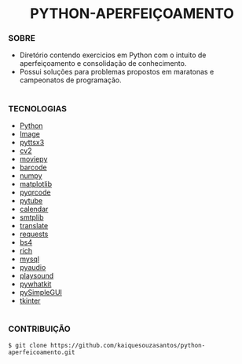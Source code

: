 <h1 align=center>PYTHON-APERFEIÇOAMENTO</h1>

### SOBRE

- Diretório contendo exercicios em Python com o intuito de aperfeiçoamento e consolidação de conhecimento.
- Possui soluções para problemas propostos em maratonas e campeonatos de programação.

#

### TECNOLOGIAS
- [Python](https://www.python.org)
- [Image]()
- [pyttsx3]()
- [cv2]()
- [moviepy]()
- [barcode]()
- [numpy]()
- [matplotlib]()
- [pyqrcode]()
- [pytube]()
- [calendar]()
- [smtplib]()
- [translate]()
- [requests]()
- [bs4]()
- [rich]()
- [mysql]()
- [pyaudio]()
- [playsound]()
- [pywhatkit]()
- [pySimpleGUI]()
- [tkinter]()

#
### CONTRIBUIÇÃO

```
$ git clone https://github.com/kaiquesouzasantos/python-aperfeicoamento.git 
```

